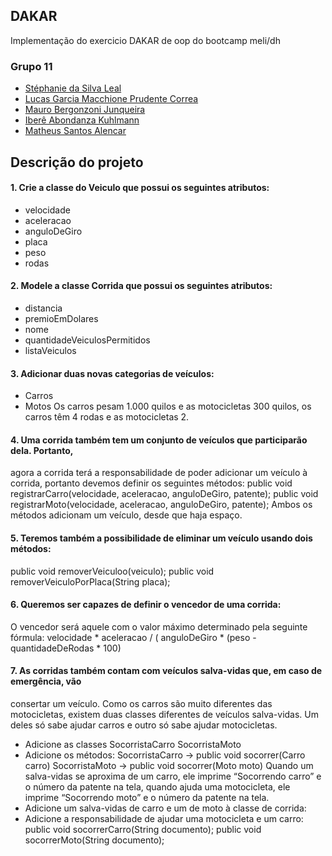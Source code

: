## DAKAR

Implementação do exercicio DAKAR de oop do bootcamp meli/dh

### Grupo 11

- [Stéphanie da Silva Leal](https://github.com/stephleal)
- [Lucas Garcia Macchione Prudente Correa](https://github.com/LucasGarcia97)
- [Mauro Bergonzoni Junqueira](https://github.com/mbjunqueiraweb)
- [Iberê Abondanza Kuhlmann](https://github.com/ikuhlmann-meli)
- [Matheus Santos Alencar](https://github.com/matheussalencar)

## Descrição do projeto

#### 1. Crie a classe do Veiculo que possui os seguintes atributos:
- velocidade
- aceleracao
- anguloDeGiro
- placa
- peso
- rodas
#### 2. Modele a classe Corrida que possui os seguintes atributos:
- distancia
- premioEmDolares
- nome
- quantidadeVeiculosPermitidos
- listaVeiculos
#### 3. Adicionar duas novas categorias de veículos:
- Carros
- Motos
Os carros pesam 1.000 quilos e as motocicletas 300 quilos, os carros têm 4 rodas e as
motocicletas 2.
#### 4. Uma corrida também tem um conjunto de veículos que participarão dela. Portanto,
agora a corrida terá a responsabilidade de poder adicionar um veículo à corrida,
portanto devemos definir os seguintes métodos:
public void registrarCarro(velocidade, aceleracao, anguloDeGiro, patente);
public void registrarMoto(velocidade, aceleracao, anguloDeGiro, patente);
Ambos os métodos adicionam um veículo, desde que haja espaço.
#### 5. Teremos também a possibilidade de eliminar um veículo usando dois métodos:
public void removerVeiculoo(veiculo);
public void removerVeiculoPorPlaca(String placa);
#### 6. Queremos ser capazes de definir o vencedor de uma corrida:
O vencedor será aquele com o valor máximo determinado pela seguinte fórmula:
velocidade * aceleracao / ( anguloDeGiro * (peso - quantidadeDeRodas * 100)
#### 7. As corridas também contam com veículos salva-vidas que, em caso de emergência, vão
consertar um veículo. Como os carros são muito diferentes das motocicletas, existem duas
classes diferentes de veículos salva-vidas. Um deles só sabe ajudar carros e outro só sabe
ajudar motocicletas.
- Adicione as classes
SocorristaCarro
SocorristaMoto
- Adicione os métodos:
SocorristaCarro → public void socorrer(Carro carro)
SocorristaMoto → public void socorrer(Moto moto)
Quando um salva-vidas se aproxima de um carro, ele imprime “Socorrendo carro” e o
número da patente na tela, quando ajuda uma motocicleta, ele imprime “Socorrendo moto”
e o número da patente na tela.
- Adicione um salva-vidas de carro e um de moto à classe de corrida:
- Adicione a responsabilidade de ajudar uma motocicleta e um carro:
public void socorrerCarro(String documento);
public void socorrerMoto(String documento);

